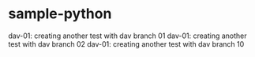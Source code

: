 # sample-python
dav-01: creating another test with dav branch 01
dav-01: creating another test with dav branch 02
dav-01: creating another test with dav branch 10
